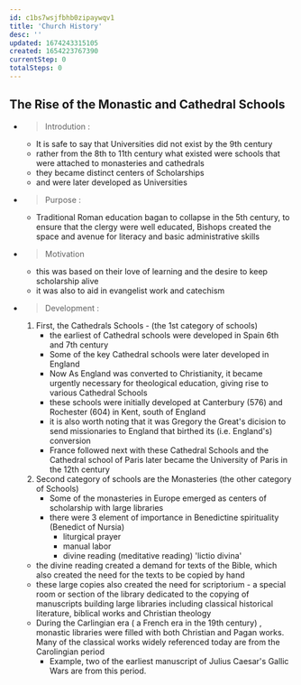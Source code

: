 ```yaml
---
id: c1bs7wsjfbhb0zipaywqv1
title: 'Church History'
desc: ''
updated: 1674243315105
created: 1654223767390
currentStep: 0
totalSteps: 0
---
```


## The Rise of the Monastic and Cathedral Schools
- > Introdution :
  - It is safe to say that Universities did not exist by the 9th century
  - rather from the 8th to 11th century what existed were schools that were attached to monasteries and cathedrals
  - they became distinct centers of Scholarships
  - and were later developed as Universities

- > Purpose :
  - Traditional Roman education bagan to collapse in the 5th century, to ensure that the clergy were well educated, Bishops created the space and avenue for literacy and basic administrative skills

- > Motivation
  - this was based on their love of learning and the desire to keep scholarship alive
  - it was also to aid in evangelist work and catechism

- > Development :
  1. First, the Cathedrals Schools - (the 1st category of schools)
     - the earliest of Cathedral schools were developed in Spain 6th and 7th century
     - Some of the key Cathedral schools were later developed in England
     - Now As England was converted to Christianity, it became urgently necessary for theological education, giving rise to various Cathedral Schools
     - these schools were initially developed at Canterbury (576) and Rochester (604) in Kent, south of England
     - it is also worth noting that it was Gregory the Great's dicision to send missionaries to England that birthed its (i.e. England's) conversion
     - France followed next with these Cathedral Schools and the Cathedral school of Paris later became the University of Paris in the 12th century
  2. Second category of schools are the Monasteries (the other category of Schools)
     - Some of the monasteries in Europe emerged as centers of scholarship with large libraries
     - there were 3 element of importance in Benedictine spirituality (Benedict of Nursia)
        - liturgical prayer
        - manual labor
        - divine reading (meditative reading) 'lictio divina'
    - the divine reading created a demand for texts of the Bible, which also created the need for the texts to be copied by hand
    - these large copies also created the need for scriptorium - a special room or section of the library dedicated to the copying of manuscripts building large libraries including classical historical literature, biblical works and Christian theology
    - During the Carlingian era ( a French era in the 19th century) , monastic libraries were filled with both Christian and Pagan works. Many of the classical works widely referenced today are from the Carolingian period
      - Example, two of the earliest manuscript of Julius Caesar's Gallic Wars are from this period.
